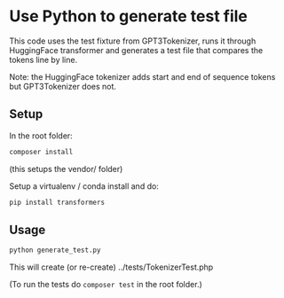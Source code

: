 # Use Python to generate test file

This code uses the test fixture from GPT3Tokenizer, runs it through HuggingFace transformer and generates a test file that compares the tokens line by line.

Note: the HuggingFace tokenizer adds start and end of sequence tokens but GPT3Tokenizer does not.

## Setup

In the root folder:

```bash
composer install
```

(this setups the vendor/ folder)

Setup a virtualenv / conda install and do:

```bash
pip install transformers
```

## Usage

```bash
python generate_test.py
```

This will create (or re-create) ../tests/TokenizerTest.php

(To run the tests do `composer test` in the root folder.)
